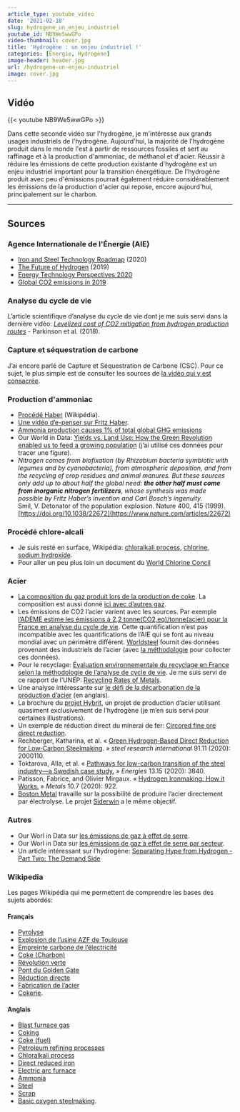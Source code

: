 ```yaml
---
article_type: youtube_video
date: '2021-02-18'
slug: hydrogene_un_enjeu_industriel
youtube_id: NB9We5wwGPo
video-thumbnail: cover.jpg
title: 'Hydrogène : un enjeu industriel !'
categories: [Énergie, Hydrogène]
image-header: header.jpg
url: /hydrogene-un-enjeu-industriel
image: cover.jpg
---
```


## Vidéo

{{< youtube NB9We5wwGPo >}}

Dans cette seconde vidéo sur l'hydrogène, je m'intéresse aux grands usages industriels de l'hydrogène. Aujourd'hui, la majorité de l'hydrogène produit dans le monde l'est à partir de ressources fossiles et sert au raffinage et à la production d'ammoniac, de méthanol et d'acier. Réussir à réduire les émissions de cette production existante d'hydrogène est un enjeu industriel important pour la transition énergétique. De l'hydrogène produit avec peu d'émissions pourrait également réduire considérablement les émissions de la production d'acier qui repose, encore aujourd'hui, principalement sur le charbon.

<hr>

## Sources 

### Agence Internationale de l'Énergie (AIE)

- [Iron and Steel Technology Roadmap](https://webstore.iea.org/download/direct/4208) (2020)
- [The Future of Hydrogen](https://webstore.iea.org/download/direct/2803) (2019)
- [Energy Technology Perspectives 2020](https://webstore.iea.org/download/direct/4165)
- [Global CO2 emissions in 2019](https://www.iea.org/articles/global-co2-emissions-in-2019)

### Analyse du cycle de vie

L’article scientifique d’analyse du cycle de vie dont je me suis servi dans la dernière vidéo: _[Levelized cost of CO2 mitigation from hydrogen production routes](https://pubs.rsc.org/en/content/articlelanding/2019/EE/C8EE02079E#!divAbstract)_ - Parkinson et al. (2018).

### Capture et séquestration de carbone

J’ai encore parlé de Capture et Séquestration de Carbone (CSC). Pour ce sujet, le plus simple est de consulter les sources de [la vidéo qui y est consacrée](https://lereveilleur.com/csc-reduction-des-emissions/).

### Production d'ammoniac

- [Procédé Haber](https://fr.wikipedia.org/wiki/Proc%C3%A9d%C3%A9_Haber) (Wikipédia).
- [Une vidéo d’e-penser sur Fritz Haber](https://www.youtube.com/watch?v=PMhqLQRpjhw&feature=youtu.be).
- [Ammonia production causes 1% of total global GHG emissions](https://ammoniaindustry.com/ammonia-production-causes-1-percent-of-total-global-ghg-emissions/)
- Our World in Data: [Yields vs. Land Use: How the Green Revolution enabled us to feed a growing population](https://ourworldindata.org/yields-vs-land-use-how-has-the-world-produced-enough-food-for-a-growing-population) (j’ai utilisé ces données pour tracer une figure).
- _Nitrogen comes from biofixation (by Rhizobium bacteria symbiotic with legumes and by cyanobacteria), from atmospheric deposition, and from the recycling of crop residues and animal manures. But these sources only add up to about half the global need: **the other half must come from inorganic nitrogen fertilizers**, whose synthesis was made possible by Fritz Haber’s invention and Carl Bosch’s ingenuity._ <br> Smil, V. Detonator of the population explosion. Nature 400, 415 (1999). [https://doi.org/10.1038/22672](https://www.nature.com/articles/22672)

### Procédé chlore-alcali

- Je suis resté en surface, Wikipédia: [chloralkali process](https://en.wikipedia.org/wiki/Chloralkali_process), [chlorine](https://en.wikipedia.org/wiki/Chlorine), [sodium hydroxide](https://en.wikipedia.org/wiki/Sodium_hydroxide).
- Pour aller un peu plus loin un document du [World Chlorine Concil](https://www.worldchlorine.org/wp-content/themes/brickthemewp/pdfs/sustainablefuture.pdf)

### Acier

- [La composition du gaz produit lors de la production de coke](http://compressormash.ru/en/products/compressible_gas/coke_oven_gas/). La composition est aussi donné [ici avec d’autres gaz](https://www.clarke-energy.com/steel-production-gas/).
- Les émissions de CO2 l’acier varient avec les sources. Par exemple [l’ADEME estime les émissions à 2,2 tonne(CO2,eq)/tonne(acier) pour la France en analyse du cycle de vie](https://www.bilans-ges.ademe.fr/documentation/UPLOAD_DOC_FR/index.htm?acier.htm). Cette quantification n’est pas incompatible avec les quantifications de l’AIE qui se font au niveau mondial avec un périmètre différent. [Worldsteel](https://www.worldsteel.org/steel-by-topic/sustainability/sustainability-indicators.html) fournit des données provenant des industriels de l’acier (avec [la méthodologie](https://www.worldsteel.org/en/dam/jcr:0e4a13c7-1cf7-4b9b-9577-17b752441249/Data%2520collection%2520user%2520guide.pdf) pour collecter ces données).
- Pour le recyclage: [Évaluation environnementale du recyclage en France selon la méthodologie de l’analyse de cycle de vie](https://federec.com/FEDEREC/documents/EvaluationenvironnementaleduRecyclageenFranceMai2017123.pdf). Je me suis servi de ce rapport de l’UNEP: [Recycling Rates of Metals](https://www.resourcepanel.org/reports/recycling-rates-metals).
- Une analyse intéressante sur [le défi de la décarbonation de la production d’acier](https://www.mckinsey.com/industries/metals-and-mining/our-insights/decarbonization-challenge-for-steel) (en anglais).
- La brochure du [projet Hybrit](https://www.hybritdevelopment.com/), un projet de production d’acier utilisant quasiment exclusivement de l’hydrogène (je m’en suis servi pour certaines illustrations).
- Un exemple de réduction direct du minerai de fer: [Circored fine ore direct reduction](https://www.millennium-steel.com/wp-content/uploads/articles/pdf/2006/pp37-40%20MS06.pdf).
- Rechberger, Katharina, et al. « [Green Hydrogen‐Based Direct Reduction for Low‐Carbon Steelmaking](https://onlinelibrary.wiley.com/doi/10.1002/srin.202000110). » _steel research international_ 91.11 (2020): 2000110.
- Toktarova, Alla, et al. « [Pathways for low-carbon transition of the steel industry—a Swedish case study.](https://www.mdpi.com/1996-1073/13/15/3840) » _Energies_ 13.15 (2020): 3840.
- Patisson, Fabrice, and Olivier Mirgaux. « [Hydrogen Ironmaking: How it Works.](https://www.mdpi.com/2075-4701/10/7/922/htm) » _Metals_ 10.7 (2020): 922.
- [Boston Metal](https://iea.blob.core.windows.net/assets/imports/events/288/S5.4_20191010BostonMetalIEADecarbonization2019.pdf) travaille sur la possibilité de produire l’acier directement par électrolyse. Le projet [Siderwin](https://www.siderwin-spire.eu/content/objectives) a le même objectif.

### Autres

- Our Worl in Data sur [les émissions de gaz à effet de serre](https://ourworldindata.org/greenhouse-gas-emissions).
- Our Worl in Data sur [les émissions de gaz à effet de serre par secteur](https://ourworldindata.org/greenhouse-gas-emissions).
- Un article intéressant sur l’hydrogène: [Separating Hype from Hydrogen - Part Two: The Demand Side](https://about.bnef.com/blog/liebreich-separating-hype-from-hydrogen-part-two-the-demand-side/)

### Wikipedia

Les pages Wikipédia qui me permettent de comprendre les bases des sujets abordés:

#### Français

- [Pyrolyse](https://fr.wikipedia.org/wiki/Pyrolyse)
- [Explosion de l’usine AZF de Toulouse](https://fr.wikipedia.org/wiki/Explosion_de_l%27usine_AZF_de_Toulouse)
- [Empreinte carbone de l’électricité](https://fr.wikipedia.org/wiki/Empreinte_carbone_de_l%27%C3%A9lectricit%C3%A9)
- [Coke (Charbon)](https://fr.wikipedia.org/wiki/Coke_(charbon))
- [Révolution verte](https://fr.wikipedia.org/wiki/R%C3%A9volution_verte)
- [Pont du Golden Gate](https://fr.wikipedia.org/wiki/Pont_du_Golden_Gate)
- [Réduction directe](https://fr.wikipedia.org/wiki/R%C3%A9duction_directe)
- [Fabrication de l’acier](https://fr.wikipedia.org/wiki/Fabrication_de_l%27acier)
- [Cokerie](https://fr.wikipedia.org/wiki/Cokerie).  

#### Anglais

- [Blast furnace gas](https://en.wikipedia.org/wiki/Blast_furnace_gas)
- [Coking](https://en.wikipedia.org/wiki/Coking)
- [Coke (fuel)](https://en.wikipedia.org/wiki/Coke_(fuel))
- [Petroleum refining processes](https://en.wikipedia.org/wiki/Petroleum_refining_processes)
- [Chloralkali process](https://en.wikipedia.org/wiki/Chloralkali_process)
- [Direct reduced iron](https://en.wikipedia.org/wiki/Direct_reduced_iron)
- [Electric arc furnace](https://en.wikipedia.org/wiki/Electric_arc_furnace)
- [Ammonia](https://en.wikipedia.org/wiki/Ammonia)
- [Steel](https://en.wikipedia.org/wiki/Steel)
- [Scrap](https://en.wikipedia.org/wiki/Scrap)
- [Basic oxygen steelmaking](https://en.wikipedia.org/wiki/Basic_oxygen_steelmaking).

